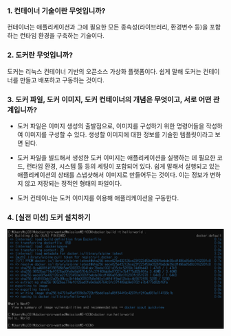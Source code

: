 ### 1. 컨테이너 기술이란 무엇입니까?
컨테이너는 애플리케이션과 그에 필요한 모든 종속성(라이브러리, 환경변수 등)을 포함하는 런타임 환경을 구축하는 기술이다.

### 2. 도커란 무엇입니까?
도커는 리눅스 컨테이너 기반의 오픈소스 가상화 플랫폼이다. 쉽게 말해 도커는 컨테이너를 만들고 배포하고 구동하는 것이다.


### 3. 도커 파일, 도커 이미지, 도커 컨테이너의 개념은 무엇이고, 서로 어떤 관계입니까?
* 도커 파일은 이미지 생성의 출발점으로, 이미지를 구성하기 위한 명령어들을 작성하여 이미지를 구성할 수 있다. 생성할 이미지에 대한 정보를 기술한 템플릿이라고 보면 된다.

* 도커 파일을 빌드해서 생성한 도커 이미지는 애플리케이션을 실행하는 데 필요한 코드, 런타임 환경, 시스템 툴 등의 세팅이 포함되어 있다. 쉽게 말해서 실행되고 있는 애플리케이션의 상태를 스냅샷해서 이미지로 만들어두는 것이다. 이는 정보가 변하지 않고 저장되는 정적인 형태의 파일이다.

* 도커 컨테이너는 도커 이미지를 이용해 애플리케이션을 구동한다.

### 4. [실전 미션] 도커 설치하기
![docker run](docker.PNG)